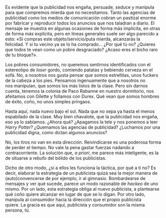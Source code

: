 Es evidente que la publicidad nos engaña, persuade, seduce y manipula para que compremos mierda que no necesitamos. Tanto las agencias de publicidad como los medios de comunicación cobran un pastizal enorme por fabricar y reproducir todos los anuncios que nos taladran a diario. El mensaje se muestra en algunas ocasiones de forma más implícita, en otras de forma más explícita, pero en líneas generales suele ser algo parecido a esto: «Si compras este objeto/servicio/puta mierda, alcanzarás la felicidad. Y si tu vecino ya se lo ha comprado... ¿Por qué tú no? ¿Quieres que todos te vean como un pobre desgraciado? ¿Acaso eres el bicho raro de tu bloque?».

Los pobres consumidores, no queremos sentirnos identificados con el estereotipo de *loser* gordo, comiendo patatas y bebiendo cerveza en el sofá. No, a nosotros nos gusta pensar que somos estrellitas, unos fuckers de la cabeza a los pies. Pensamos ingenuamente que a nosotros no nos manipulan, que somos los más listos de la clase. Pero sin darnos cuenta, tenemos la colonia de Paco Rabanne en nuestro dormitorio, nos afeitamos con Gilette y follamos con Durex. Qué vean que somos hombres de éxito, coño, no unos simples pringaos.

Hasta aquí, nada nuevo bajo el sol. Nada que no sepa ya hasta el menos espabilado de la clase. Muy bien chavalote, que la publicidad nos engaña, eso ya lo sabíamos. ¿Ahora qué? ¿Apagamos la tele y nos ponemos a leer *Harry Potter*? ¿Quemamos las agencias de publicidad? ¿Luchamos por una publicidad digna, como dictan algunos anuncios?

No, los tiros no van en esta dirección. Reivindicarse es una poderosa forma de perder el tiempo. No vale la pena gastar fuerzas nadando a contracorriente. La solución que, *a priori*, me parece más inteligente, es la de situarse a rebufo del bólido de los publicistas.

Dicho de otro modo, ¿si a ellos les funciona la táctica, por qué a ti no? Es decir, elaborar la estrategia de un publicista quizá sea la mejor manera de (auto)convencerse de por ejemplo, ir al gimnasio. Bombardearse de mensajes y ver qué sucede, parece un modo razonable de *hackeo* de uno mismo. Por un lado, esta estrategia obliga al nuevo publicista, a plantearse qué coño quiere alcanzar en lugar de que se lo digan. Por otro lado, manipula al consumidor hacia la dirección que el propio publicista quiere. La gracia es que aquí, publicista y consumidor son la misma persona, tú.